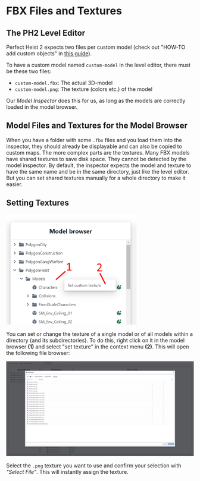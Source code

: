 # FBX Files and Textures

## The PH2 Level Editor

Perfect Heist 2 expects two files per custom model (check out "HOW-TO add custom objects" in [this guide](https://steamcommunity.com/sharedfiles/filedetails/?id=2802780434)).

To have a custom model named `custom-model` in the level editor, there must be these two files:
- `custom-model.fbx`: The actual 3D-model
- `custom-model.png`: The texture (colors etc.) of the model

Our *Model Inspector* does this for us, as long as the models are correctly loaded in the model browser.

## Model Files and Textures for the Model Browser

When you have a folder with some `.fbx` files and you load them into the inspector, they should already be displayable and can also be copied to custom maps. The more complex parts are the textures. Many FBX models have shared textures to save disk space. They cannot be detected by the model inspector. By default, the inspector expects the model and texture to have the same name and be in the same directory, just like the level editor.
But you can set shared textures manually for a whole directory to make it easier.

## Setting Textures

<img src="https://github.com/SoulKa/ph2-model-inspector-docs/blob/main/screenshots/set-texture.png?raw=true" width="350">

You can set or change the texture of a single model or of all models within a directory (and its subdirectories). To do this, right click on it in the model browser **(1)** and select "set texture" in the context menu **(2)**. This will open the following file browser:

<img src="https://github.com/SoulKa/ph2-model-inspector-docs/blob/main/screenshots/texture-browser.png?raw=true" width="800">

Select the `.png` texture you want to use and confirm your selection with *"Select File"*. This will instantly assign the texture.